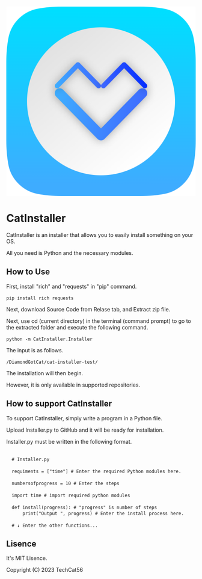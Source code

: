 ![Icon](CatInstaller.png)

# CatInstaller
CatInstaller is an installer that allows you to easily install something on your OS.

All you need is Python and the necessary modules.

## How to Use

First, install "rich" and "requests" in "pip" command.

```
pip install rich requests
```

Next, download Source Code from Relase tab, and Extract zip file.

Next, use cd (current directory) in the terminal (command prompt) to go to the extracted folder and execute the following command.

```
python -m CatInstaller.Installer
```

The input is as follows.
```
/DiamondGotCat/cat-installer-test/
```
The installation will then begin.

However, it is only available in supported repositories.

## How to support CatInstaller


To support CatInstaller, simply write a program in a Python file.

Upload Installer.py to GitHub and it will be ready for installation.

Installer.py must be written in the following format.

```

  # Installer.py

  requiments = ["time"] # Enter the required Python modules here.

  numbersofprogress = 10 # Enter the steps

  import time # import required python modules

  def install(progress): # "progress" is number of steps
      print("Output ", progress) # Enter the install process here.

  # ↓ Enter the other functions...

```

## Lisence
It's MIT Lisence.

Copyright (C) 2023 TechCat56

